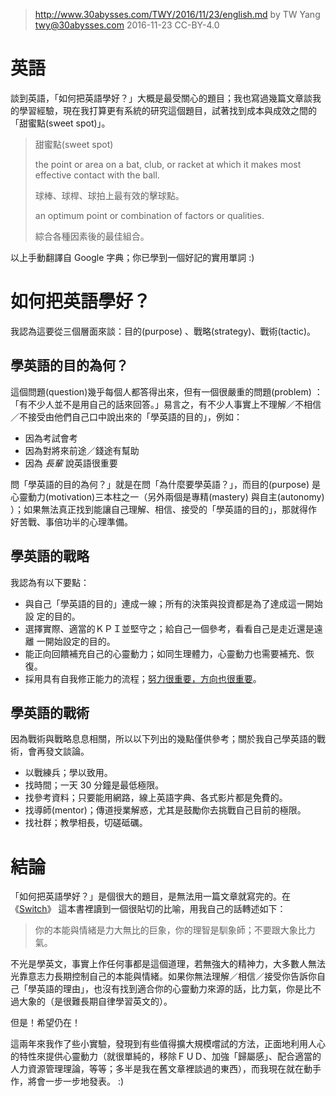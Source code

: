 ﻿> http://www.30abysses.com/TWY/2016/11/23/english.md
> by TW Yang <twy@30abysses.com> 2016-11-23 CC-BY-4.0

# 英語

談到英語，「如何把英語學好？」大概是最受關心的題目；我也寫過幾篇文章談我
的學習經驗，現在我打算更有系統的研究這個題目，試著找到成本與成效之間的
「甜蜜點(sweet spot)」。

> 甜蜜點(sweet spot)
>
> the point or area on a bat, club, or racket at which it makes most effective contact with the ball.
>
> 球棒、球桿、球拍上最有效的擊球點。
>
> an optimum point or combination of factors or qualities.
>
> 綜合各種因素後的最佳組合。

以上手動翻譯自 Google 字典；你已學到一個好記的實用單詞 :)


# 如何把英語學好？

我認為這要從三個層面來談：目的(purpose) 、戰略(strategy)、戰術(tactic)。


##  學英語的目的為何？

這個問題(question)幾乎每個人都答得出來，但有一個很嚴重的問題(problem) ：
「有不少人並不是用自己的話來回答。」易言之，有不少人事實上不理解／不相信
／不接受由他們自己口中說出來的「學英語的目的」，例如：

* 因為考試會考
* 因為對將來前途／錢途有幫助
* 因為 _長輩_ 說英語很重要

問「學英語的目的為何？」就是在問「為什麼要學英語？」，而目的(purpose) 是
心靈動力(motivation)三本柱之一（另外兩個是專精(mastery) 與自主(autonomy)
）；如果無法真正找到能讓自己理解、相信、接受的「學英語的目的」，那就得作
好苦戰、事倍功半的心理準備。


##  學英語的戰略

我認為有以下要點：

* 與自己「學英語的目的」連成一線；所有的決策與投資都是為了達成這一開始設
  定的目的。
* 選擇實際、適當的ＫＰＩ並堅守之；給自己一個參考，看看自己是走近還是遠離
  一開始設定的目的。
* 能正向回饋補充自己的心靈動力；如同生理體力，心靈動力也需要補充、恢復。
* 採用具有自我修正能力的流程；[努力很重要，方向也很重要][1]。

[1]: https://www.youtube.com/watch?v=qVxEa4sC1Wg


##  學英語的戰術

因為戰術與戰略息息相關，所以以下列出的幾點僅供參考；關於我自己學英語的戰
術，會再發文談論。

* 以戰練兵；學以致用。
* 找時間；一天 30 分鐘是最低極限。
* 找參考資料；只要能用網路，線上英語字典、各式影片都是免費的。
* 找導師(mentor)；傳道授業解惑，尤其是鼓勵你去挑戰自己目前的極限。
* 找社群；教學相長，切磋砥礪。



# 結論

「如何把英語學好？」是個很大的題目，是無法用一篇文章就寫完的。在
《[Switch][2]》 這本書裡讀到一個很貼切的比喻，用我自己的話轉述如下：

> 你的本能與情緒是力大無比的巨象，你的理智是馴象師；不要跟大象比力氣。

[2]: http://heathbrothers.com/books/switch/

不光是學英文，事實上作任何事都是這個道理，若無強大的精神力，大多數人無法
光靠意志力長期控制自己的本能與情緒。如果你無法理解／相信／接受你告訴你自
己「學英語的理由」，也沒有找到適合你的心靈動力來源的話，比力氣，你是比不
過大象的（是很難長期自律學習英文的）。

但是！希望仍在！

這兩年來我作了些小實驗，發現到有些值得擴大規模嚐試的方法，正面地利用人心
的特性來提供心靈動力（就很單純的，移除ＦＵＤ、加強「歸屬感」、配合適當的
人力資源管理理論，等等；多半是我在舊文章裡談過的東西），而我現在就在動手
作，將會一步一步地發表。 :)
